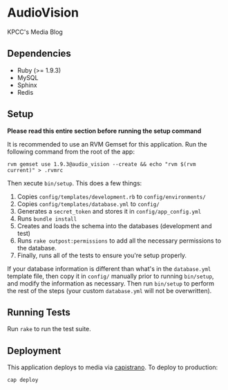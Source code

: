 # AudioVision

KPCC's Media Blog

## Dependencies
* Ruby (>= 1.9.3)
* MySQL
* Sphinx
* Redis

## Setup
**Please read this entire section before running the setup command**

It is recommended to use an RVM Gemset for this application.
Run the following command from the root of the app:

    rvm gemset use 1.9.3@audio_vision --create && echo "rvm $(rvm current)" > .rvmrc

Then xecute `bin/setup`. This does a few things:

1. Copies `config/templates/development.rb` to `config/environments/`
2. Copies `config/templates/database.yml` to `config/`
3. Generates a `secret_token` and stores it in `config/app_config.yml`
4. Runs `bundle install`
5. Creates and loads the schema into the databases (development and test)
6. Runs `rake outpost:permissions` to add all the necessary permissions to the database.
7. Finally, runs all of the tests to ensure you're setup properly.

If your database information is different than what's in the `database.yml` template file, then copy it in `config/` manually prior to running `bin/setup`, and modify the information as necessary. Then run `bin/setup` to perform the rest of the steps (your custom `database.yml` will not be overwritten).

## Running Tests
Run `rake` to run the test suite.

## Deployment
This application deploys to media via [capistrano](http://rubygems.org/gems/capistrano). To deploy to production:

    cap deploy
